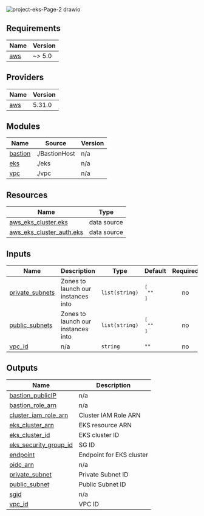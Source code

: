 
![project-eks-Page-2 drawio](https://github.com/sheezanrasool/project-eks/assets/61121312/5c927b58-cd5f-428c-ab07-d58848e3aebd)


## Requirements

| Name | Version |
|------|---------|
| <a name="requirement_aws"></a> [aws](#requirement\_aws) | ~> 5.0 |

## Providers

| Name | Version |
|------|---------|
| <a name="provider_aws"></a> [aws](#provider\_aws) | 5.31.0 |

## Modules

| Name | Source | Version |
|------|--------|---------|
| <a name="module_bastion"></a> [bastion](#module\_bastion) | ./BastionHost | n/a |
| <a name="module_eks"></a> [eks](#module\_eks) | ./eks | n/a |
| <a name="module_vpc"></a> [vpc](#module\_vpc) | ./vpc | n/a |

## Resources

| Name | Type |
|------|------|
| [aws_eks_cluster.eks](https://registry.terraform.io/providers/hashicorp/aws/latest/docs/data-sources/eks_cluster) | data source |
| [aws_eks_cluster_auth.eks](https://registry.terraform.io/providers/hashicorp/aws/latest/docs/data-sources/eks_cluster_auth) | data source |

## Inputs

| Name | Description | Type | Default | Required |
|------|-------------|------|---------|:--------:|
| <a name="input_private_subnets"></a> [private\_subnets](#input\_private\_subnets) | Zones to launch our instances into | `list(string)` | <pre>[<br>  ""<br>]</pre> | no |
| <a name="input_public_subnets"></a> [public\_subnets](#input\_public\_subnets) | Zones to launch our instances into | `list(string)` | <pre>[<br>  ""<br>]</pre> | no |
| <a name="input_vpc_id"></a> [vpc\_id](#input\_vpc\_id) | n/a | `string` | `""` | no |

## Outputs

| Name | Description |
|------|-------------|
| <a name="output_bastion_publicIP"></a> [bastion\_publicIP](#output\_bastion\_publicIP) | n/a |
| <a name="output_bastion_role_arn"></a> [bastion\_role\_arn](#output\_bastion\_role\_arn) | n/a |
| <a name="output_cluster_iam_role_arn"></a> [cluster\_iam\_role\_arn](#output\_cluster\_iam\_role\_arn) | Cluster IAM Role ARN |
| <a name="output_eks_cluster_arn"></a> [eks\_cluster\_arn](#output\_eks\_cluster\_arn) | EKS resource ARN |
| <a name="output_eks_cluster_id"></a> [eks\_cluster\_id](#output\_eks\_cluster\_id) | EKS cluster ID |
| <a name="output_eks_security_group_id"></a> [eks\_security\_group\_id](#output\_eks\_security\_group\_id) | SG ID |
| <a name="output_endpoint"></a> [endpoint](#output\_endpoint) | Endpoint for EKS cluster |
| <a name="output_oidc_arn"></a> [oidc\_arn](#output\_oidc\_arn) | n/a |
| <a name="output_private_subnet"></a> [private\_subnet](#output\_private\_subnet) | Private Subnet ID |
| <a name="output_public_subnet"></a> [public\_subnet](#output\_public\_subnet) | Public Subnet ID |
| <a name="output_sgid"></a> [sgid](#output\_sgid) | n/a |
| <a name="output_vpc_id"></a> [vpc\_id](#output\_vpc\_id) | VPC ID |
